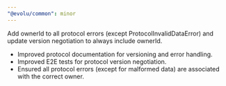 ```yaml
---
"@evolu/common": minor
---
```


Add ownerId to all protocol errors (except ProtocolInvalidDataError) and update version negotiation to always include ownerId.

- Improved protocol documentation for versioning and error handling.
- Improved E2E tests for protocol version negotiation.
- Ensured all protocol errors (except for malformed data) are associated with the correct owner.
